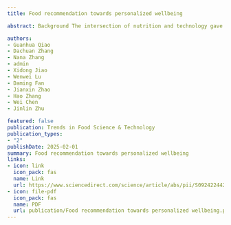 ```yaml
---
title: Food recommendation towards personalized wellbeing

abstract: Background The intersection of nutrition and technology gave birth to the research of food recommendation system (FRS), which marked the transformation of traditional diet to a more personalized and healthy direction. The FRS uses advanced data analysis and machine learning technology to provide customized dietary advice according to users' personal preferences, and nutritional needs, which plays a vital role in promoting public health and reducing disease risks. Scope and approach This review presents the architecture of FRS and deeply discusses various recommendation algorithms, including the content-based method, collaborative filtering method, knowledge graph-based method, and hybrid methods. The review further introduces existing data resources and evaluation metrics, and highlights key technologies in user profiling and food analysis. In addition, the wide application of personalized FRS is summarized, and the importance of these systems in satisfying users' dietary preferences and maintaining balanced nutrition is emphasized. Finally, the key challenges and development trends of FRS are deeply analyzed from data level, model level and user experience level. Key findings and conclusions Personalized FRS shows great potential in helping users make healthier dietary decisions. Although there are still many challenges, such as dealing with heterogeneous data and interpretability. But with the progress of technology, there will be broader development in the future. For example, the powerful data processing ability of deep learning will effectively improve the accuracy of the system. In addition, the application of interactive recommendation system and large language model will also provide strong support for satisfying user experience and improving acceptance.

authors:
- Guanhua Qiao
- Dachuan Zhang
- Nana Zhang
- admin
- Xidong Jiao
- Wenwei Lu
- Daming Fan
- Jianxin Zhao
- Hao Zhang
- Wei Chen
- Jinlin Zhu

featured: false
publication: Trends in Food Science & Technology
publication_types:
- "2"
publishDate: 2025-02-01
summary: Food recommendation towards personalized wellbeing
links:
- icon: link
  icon_pack: fas
  name: Link
  url: https://www.sciencedirect.com/science/article/abs/pii/S0924224425000135
- icon: file-pdf
  icon_pack: fas
  name: PDF
  url: publication/Food recommendation towards personalized wellbeing.pdf
---
```

